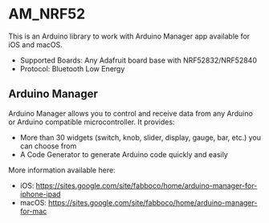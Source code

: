 # AM_NRF52

This is an Arduino library to work with Arduino Manager app available for iOS and macOS.

 * Supported Boards: Any Adafruit board base with NRF52832/NRF52840
 * Protocol: Bluetooth Low Energy

## Arduino Manager

Arduino Manager allows you to control and receive data from any Arduino or Arduino compatible microcontroller. It provides:

* More than 30 widgets (switch, knob, slider, display, gauge, bar, etc.) you can choose from
* A Code Generator to generate Arduino code quickly and easily 

More information available here:

- iOS: https://sites.google.com/site/fabboco/home/arduino-manager-for-iphone-ipad
- macOS: https://sites.google.com/site/fabboco/home/arduino-manager-for-mac
